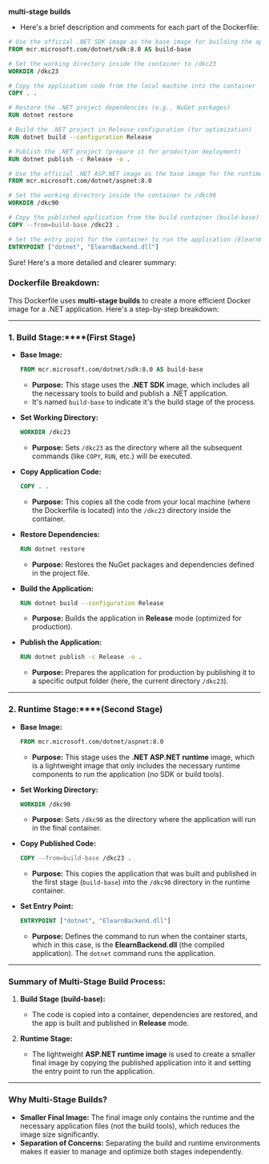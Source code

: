 **multi-stage builds**

- Here's a brief description and comments for each part of the Dockerfile:

```dockerfile
# Use the official .NET SDK image as the base image for building the application
FROM mcr.microsoft.com/dotnet/sdk:8.0 AS build-base

# Set the working directory inside the container to /dkc23
WORKDIR /dkc23

# Copy the application code from the local machine into the container
COPY . .

# Restore the .NET project dependencies (e.g., NuGet packages)
RUN dotnet restore

# Build the .NET project in Release configuration (for optimization)
RUN dotnet build --configuration Release

# Publish the .NET project (prepare it for production deployment)
RUN dotnet publish -c Release -o .

# Use the official .NET ASP.NET image as the base image for the runtime environment
FROM mcr.microsoft.com/dotnet/aspnet:8.0

# Set the working directory inside the container to /dkc90
WORKDIR /dkc90

# Copy the published application from the build container (build-base) into the new container
COPY --from=build-base /dkc23 .

# Set the entry point for the container to run the application (ElearnBackend.dll)
ENTRYPOINT ["dotnet", "ElearnBackend.dll"]
```

Sure! Here's a more detailed and clearer summary:

### Dockerfile Breakdown:

This Dockerfile uses **multi-stage builds** to create a more efficient Docker image for a .NET application. Here's a step-by-step breakdown:

---

### **1. Build Stage:****(First Stage)**
- **Base Image:**  
  ```dockerfile
  FROM mcr.microsoft.com/dotnet/sdk:8.0 AS build-base
  ```
  - **Purpose:** This stage uses the **.NET SDK** image, which includes all the necessary tools to build and publish a .NET application.
  - It's named `build-base` to indicate it's the build stage of the process.

- **Set Working Directory:**
  ```dockerfile
  WORKDIR /dkc23
  ```
  - **Purpose:** Sets `/dkc23` as the directory where all the subsequent commands (like `COPY`, `RUN`, etc.) will be executed.

- **Copy Application Code:**
  ```dockerfile
  COPY . .
  ```
  - **Purpose:** This copies all the code from your local machine (where the Dockerfile is located) into the `/dkc23` directory inside the container.

- **Restore Dependencies:**
  ```dockerfile
  RUN dotnet restore
  ```
  - **Purpose:** Restores the NuGet packages and dependencies defined in the project file.

- **Build the Application:**
  ```dockerfile
  RUN dotnet build --configuration Release
  ```
  - **Purpose:** Builds the application in **Release** mode (optimized for production).

- **Publish the Application:**
  ```dockerfile
  RUN dotnet publish -c Release -o .
  ```
  - **Purpose:** Prepares the application for production by publishing it to a specific output folder (here, the current directory `/dkc23`).

---

### **2. Runtime Stage:****(Second Stage)**
- **Base Image:**  
  ```dockerfile
  FROM mcr.microsoft.com/dotnet/aspnet:8.0
  ```
  - **Purpose:** This stage uses the **.NET ASP.NET runtime** image, which is a lightweight image that only includes the necessary runtime components to run the application (no SDK or build tools).

- **Set Working Directory:**
  ```dockerfile
  WORKDIR /dkc90
  ```
  - **Purpose:** Sets `/dkc90` as the directory where the application will run in the final container.

- **Copy Published Code:**
  ```dockerfile
  COPY --from=build-base /dkc23 .
  ```
  - **Purpose:** This copies the application that was built and published in the first stage (`build-base`) into the `/dkc90` directory in the runtime container.

- **Set Entry Point:**
  ```dockerfile
  ENTRYPOINT ["dotnet", "ElearnBackend.dll"]
  ```
  - **Purpose:** Defines the command to run when the container starts, which in this case, is the **ElearnBackend.dll** (the compiled application). The `dotnet` command runs the application.

---

### **Summary of Multi-Stage Build Process:**
1. **Build Stage (build-base):**
   - The code is copied into a container, dependencies are restored, and the app is built and published in **Release** mode.
   
2. **Runtime Stage:**
   - The lightweight **ASP.NET runtime image** is used to create a smaller final image by copying the published application into it and setting the entry point to run the application.

---

### **Why Multi-Stage Builds?**
- **Smaller Final Image:** The final image only contains the runtime and the necessary application files (not the build tools), which reduces the image size significantly.
- **Separation of Concerns:** Separating the build and runtime environments makes it easier to manage and optimize both stages independently.

